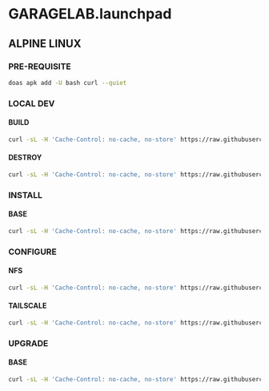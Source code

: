 # GARAGELAB.launchpad

## ALPINE LINUX

### PRE-REQUISITE

```bash
doas apk add -U bash curl --quiet
```

### LOCAL DEV

#### BUILD

```bash
curl -sL -H 'Cache-Control: no-cache, no-store' https://raw.githubusercontent.com/chadwagoner/GARAGELAB.launchpad/main/alpine-linux/local-build.sh | bash
```

#### DESTROY

```bash
curl -sL -H 'Cache-Control: no-cache, no-store' https://raw.githubusercontent.com/chadwagoner/GARAGELAB.launchpad/main/alpine-linux/local-destroy.sh | bash
```

### INSTALL

#### BASE

```bash
curl -sL -H 'Cache-Control: no-cache, no-store' https://raw.githubusercontent.com/chadwagoner/GARAGELAB.launchpad/main/alpine-linux/install-base.sh | bash
```

### CONFIGURE

#### NFS

```bash
curl -sL -H 'Cache-Control: no-cache, no-store' https://raw.githubusercontent.com/chadwagoner/GARAGELAB.launchpad/main/alpine-linux/configure-nfs.sh | bash
```

#### TAILSCALE

```bash
curl -sL -H 'Cache-Control: no-cache, no-store' https://raw.githubusercontent.com/chadwagoner/GARAGELAB.launchpad/main/alpine-linux/configure-tailscale.sh | bash
```

### UPGRADE

#### BASE

```bash
curl -sL -H 'Cache-Control: no-cache, no-store' https://raw.githubusercontent.com/chadwagoner/GARAGELAB.launchpad/main/alpine-linux/upgrade-base.sh | bash
```
